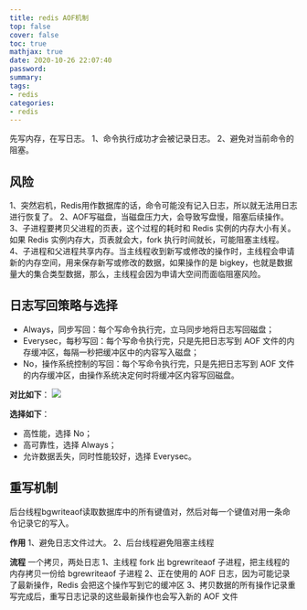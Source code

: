 ```yaml
---
title: redis AOF机制
top: false
cover: false
toc: true
mathjax: true
date: 2020-10-26 22:07:40
password:
summary:
tags:
- redis
categories:
- redis
---
```


先写内存，在写日志。
1、命令执行成功才会被记录日志。
2、避免对当前命令的阻塞。

## 风险
1、突然宕机，Redis用作数据库的话，命令可能没有记入日志，所以就无法用日志进行恢复了。
2、AOF写磁盘，当磁盘压力大，会导致写盘慢，阻塞后续操作。
3、子进程要拷贝父进程的页表，这个过程的耗时和 Redis 实例的内存大小有关。如果 Redis 实例内存大，页表就会大，fork 执行时间就长，可能阻塞主线程。
4、子进程和父进程共享内存。当主线程收到新写或修改的操作时，主线程会申请新的内存空间，用来保存新写或修改的数据，如果操作的是 bigkey，也就是数据量大的集合类型数据，那么，主线程会因为申请大空间而面临阻塞风险。

## 日志写回策略与选择
- Always，同步写回：每个写命令执行完，立马同步地将日志写回磁盘；
- Everysec，每秒写回：每个写命令执行完，只是先把日志写到 AOF 文件的内存缓冲区，每隔一秒把缓冲区中的内容写入磁盘；
- No，操作系统控制的写回：每个写命令执行完，只是先把日志写到 AOF 文件的内存缓冲区，由操作系统决定何时将缓冲区内容写回磁盘。

**对比如下**：
![](https://img2020.cnblogs.com/blog/1030146/202010/1030146-20201022202948278-1557328450.jpg)

**选择如下**：
- 高性能，选择 No；
- 高可靠性，选择 Always；
- 允许数据丢失，同时性能较好，选择 Everysec。

## 重写机制

后台线程bgwriteaof读取数据库中的所有键值对，然后对每一个键值对用一条命令记录它的写入。

**作用**
1、避免日志文件过大。
2、后台线程避免阻塞主线程

**流程**
一个拷贝，两处日志
1、主线程 fork 出 bgrewriteaof 子进程，把主线程的内存拷贝一份给 bgrewriteaof 子进程
2、正在使用的 AOF 日志，因为可能记录了最新操作，Redis 会把这个操作写到它的缓冲区
3、拷贝数据的所有操作记录重写完成后，重写日志记录的这些最新操作也会写入新的 AOF 文件